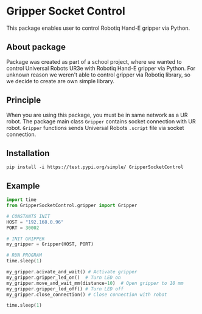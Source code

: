 # Gripper Socket Control

This package enables user to control Robotiq Hand-E gripper via Python.

## About package

Package was created as part of a school project, where we wanted to control Universal Robots UR3e with Robotiq Hand-E gripper via Python. For unknown reason we weren't able to control gripper via Robotiq library, so we decide to create are own simple library.

## Principle

When you are using this package, you must be in same network as a UR robot. The package main class `Gripper` contains socket connection with UR robot. `Gripper` functions sends Universal Robots `.script` file via socket connection.

## Installation 

```
pip install -i https://test.pypi.org/simple/ GripperSocketControl
```

## Example

``` python
import time
from GripperSocketControl.gripper import Gripper

# CONSTANTS INIT
HOST = "192.168.0.96"
PORT = 30002

# INIT GRIPPER
my_gripper = Gripper(HOST, PORT)

# RUN PROGRAM
time.sleep(1)

my_gripper.acivate_and_wait() # Activate gripper
my_gripper.gripper_led_on()  # Turn LED on
my_gripper.move_and_wait_mm(distance=10)  # Open gripper to 10 mm
my_gripper.gripper_led_off() # Turn LED off
my_gripper.close_connection() # Close connection with robot

time.sleep(1)
```